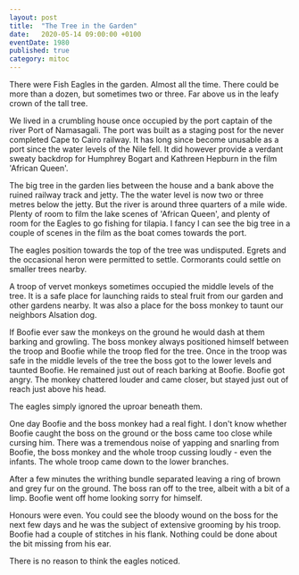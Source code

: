```yaml
---
layout: post
title:  "The Tree in the Garden"
date:   2020-05-14 09:00:00 +0100
eventDate: 1980
published: true
category: mitoc
---
```


There were Fish Eagles in the garden. Almost all the time. There could be more than a dozen, but sometimes two or three. Far above us in the leafy crown of the tall tree. 

We lived in a crumbling house once occupied by the port captain of the river Port of Namasagali. The port was built as a staging post for the never completed Cape to Cairo railway. It has long since become unusable as a port since the water levels of the Nile fell. It did however provide a verdant sweaty backdrop for Humphrey Bogart and Kathreen Hepburn in the film 'African Queen'. 

The big tree in the garden lies between the house and a bank above the ruined railway track and jetty. The the water level is now two or three metres below the jetty. But the river is around three quarters of a mile wide. Plenty of room to film the lake scenes of 'African Queen', and plenty of room for the Eagles to go fishing for tilapia. I fancy I can see the big tree in a couple of scenes in the film as the boat comes towards the port.

The eagles position towards the top of the tree was undisputed. Egrets and the occasional heron were permitted to settle. Cormorants could settle on smaller trees nearby.

A troop of vervet monkeys sometimes occupied the middle levels of the tree. It is a safe place for launching raids to steal fruit from our garden and other gardens nearby. It was also a place for the boss monkey to taunt our neighbors Alsation dog.

If Boofie ever saw the monkeys on the ground he would dash at them barking and growling. The boss monkey always positioned himself between the troop and Boofie while the troop fled for the tree. Once in the troop was safe in the middle levels of the tree the boss got to the lower levels and taunted Boofie. He remained just out of reach barking at Boofie. Boofie got angry. The monkey chattered louder and came closer, but stayed just out of reach just above his head. 

The eagles simply ignored the uproar beneath them. 

One day Boofie and the boss monkey had a real fight. I don't know whether Boofie caught the boss on the ground or the boss came too close while cursing him. There was a tremendous noise of yapping and snarling from Boofie, the boss monkey and the whole troop cussing loudly - even the infants. The whole troop came down to the lower branches.

After a few minutes the writhing bundle separated leaving a ring of brown and grey fur on the ground. The boss ran off to the tree, albeit with a bit of a limp. Boofie went off home looking sorry for himself.

Honours were even. You could see the bloody wound on the boss for the next few days and he was the subject of extensive grooming by his troop. Boofie had a couple of stitches in his flank. Nothing could be done about the bit missing from his ear.

There is no reason to think the eagles noticed.
